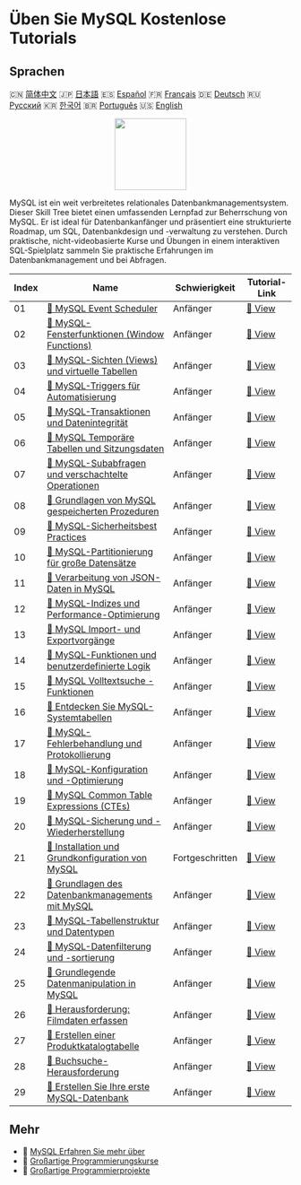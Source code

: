 # Üben Sie MySQL Kostenlose Tutorials

## Sprachen

🇨🇳 [简体中文](README_zh.md) 🇯🇵 [日本語](README_ja.md) 🇪🇸 [Español](README_es.md) 🇫🇷 [Français](README_fr.md) 🇩🇪 [Deutsch](README_de.md) 🇷🇺 [Русский](README_ru.md) 🇰🇷 [한국어](README_ko.md) 🇧🇷 [Português](README_pt.md) 🇺🇸 [English](README.md) 

<div align="center">
<img width="128px" src="https://file.labex.io/path/3JJy1bOBmUoZ.png">
</div>

MySQL ist ein weit verbreitetes relationales Datenbankmanagementsystem. Dieser Skill Tree bietet einen umfassenden Lernpfad zur Beherrschung von MySQL. Er ist ideal für Datenbankanfänger und präsentiert eine strukturierte Roadmap, um SQL, Datenbankdesign und -verwaltung zu verstehen. Durch praktische, nicht-videobasierte Kurse und Übungen in einem interaktiven SQL-Spielplatz sammeln Sie praktische Erfahrungen im Datenbankmanagement und bei Abfragen.

|   Index | Name                                                                                                                                         | Schwierigkeit   | Tutorial-Link                                                                                       |
|---------|----------------------------------------------------------------------------------------------------------------------------------------------|-----------------|-----------------------------------------------------------------------------------------------------|
|      01 | [📖 MySQL Event Scheduler](https://labex.io/de/tutorials/mysql-mysql-event-scheduler-550906)                                                 | Anfänger        | [🔗 View](https://labex.io/de/tutorials/mysql-mysql-event-scheduler-550906)                         |
|      02 | [📖 MySQL-Fensterfunktionen (Window Functions)](https://labex.io/de/tutorials/mysql-mysql-window-functions-550921)                           | Anfänger        | [🔗 View](https://labex.io/de/tutorials/mysql-mysql-window-functions-550921)                        |
|      03 | [📖 MySQL-Sichten (Views) und virtuelle Tabellen](https://labex.io/de/tutorials/mysql-mysql-views-and-virtual-tables-550920)                 | Anfänger        | [🔗 View](https://labex.io/de/tutorials/mysql-mysql-views-and-virtual-tables-550920)                |
|      04 | [📖 MySQL-Triggers für Automatisierung](https://labex.io/de/tutorials/mysql-mysql-triggers-for-automation-550919)                            | Anfänger        | [🔗 View](https://labex.io/de/tutorials/mysql-mysql-triggers-for-automation-550919)                 |
|      05 | [📖 MySQL-Transaktionen und Datenintegrität](https://labex.io/de/tutorials/mysql-mysql-transactions-and-data-integrity-550918)               | Anfänger        | [🔗 View](https://labex.io/de/tutorials/mysql-mysql-transactions-and-data-integrity-550918)         |
|      06 | [📖 MySQL Temporäre Tabellen und Sitzungsdaten](https://labex.io/de/tutorials/mysql-mysql-temporary-tables-and-session-data-550917)          | Anfänger        | [🔗 View](https://labex.io/de/tutorials/mysql-mysql-temporary-tables-and-session-data-550917)       |
|      07 | [📖 MySQL-Subabfragen und verschachtelte Operationen](https://labex.io/de/tutorials/mysql-mysql-subqueries-and-nested-operations-550916)     | Anfänger        | [🔗 View](https://labex.io/de/tutorials/mysql-mysql-subqueries-and-nested-operations-550916)        |
|      08 | [📖 Grundlagen von MySQL gespeicherten Prozeduren](https://labex.io/de/tutorials/mysql-mysql-stored-procedures-basics-550915)                | Anfänger        | [🔗 View](https://labex.io/de/tutorials/mysql-mysql-stored-procedures-basics-550915)                |
|      09 | [📖 MySQL-Sicherheitsbest Practices](https://labex.io/de/tutorials/mysql-mysql-security-best-practices-550914)                               | Anfänger        | [🔗 View](https://labex.io/de/tutorials/mysql-mysql-security-best-practices-550914)                 |
|      10 | [📖 MySQL-Partitionierung für große Datensätze](https://labex.io/de/tutorials/mysql-mysql-partitioning-for-large-datasets-550912)            | Anfänger        | [🔗 View](https://labex.io/de/tutorials/mysql-mysql-partitioning-for-large-datasets-550912)         |
|      11 | [📖 Verarbeitung von JSON-Daten in MySQL](https://labex.io/de/tutorials/mysql-mysql-json-data-handling-550911)                               | Anfänger        | [🔗 View](https://labex.io/de/tutorials/mysql-mysql-json-data-handling-550911)                      |
|      12 | [📖 MySQL-Indizes und Performance-Optimierung](https://labex.io/de/tutorials/mysql-mysql-indexes-and-performance-optimization-550910)        | Anfänger        | [🔗 View](https://labex.io/de/tutorials/mysql-mysql-indexes-and-performance-optimization-550910)    |
|      13 | [📖 MySQL Import- und Exportvorgänge](https://labex.io/de/tutorials/mysql-mysql-import-and-export-operations-550909)                         | Anfänger        | [🔗 View](https://labex.io/de/tutorials/mysql-mysql-import-and-export-operations-550909)            |
|      14 | [📖 MySQL-Funktionen und benutzerdefinierte Logik](https://labex.io/de/tutorials/mysql-mysql-functions-and-custom-logic-550908)              | Anfänger        | [🔗 View](https://labex.io/de/tutorials/mysql-mysql-functions-and-custom-logic-550908)              |
|      15 | [📖 MySQL Volltextsuche - Funktionen](https://labex.io/de/tutorials/mysql-mysql-full-text-search-capabilities-550907)                        | Anfänger        | [🔗 View](https://labex.io/de/tutorials/mysql-mysql-full-text-search-capabilities-550907)           |
|      16 | [📖 Entdecken Sie MySQL-Systemtabellen](https://labex.io/de/tutorials/mysql-explore-mysql-system-tables-391702)                              | Anfänger        | [🔗 View](https://labex.io/de/tutorials/mysql-explore-mysql-system-tables-391702)                   |
|      17 | [📖 MySQL-Fehlerbehandlung und Protokollierung](https://labex.io/de/tutorials/mysql-mysql-error-handling-and-logging-550905)                 | Anfänger        | [🔗 View](https://labex.io/de/tutorials/mysql-mysql-error-handling-and-logging-550905)              |
|      18 | [📖 MySQL-Konfiguration und -Optimierung](https://labex.io/de/tutorials/mysql-mysql-configuration-and-tuning-550904)                         | Anfänger        | [🔗 View](https://labex.io/de/tutorials/mysql-mysql-configuration-and-tuning-550904)                |
|      19 | [📖 MySQL Common Table Expressions (CTEs)](https://labex.io/de/tutorials/mysql-mysql-common-table-expressions-ctes-550903)                   | Anfänger        | [🔗 View](https://labex.io/de/tutorials/mysql-mysql-common-table-expressions-ctes-550903)           |
|      20 | [📖 MySQL-Sicherung und -Wiederherstellung](https://labex.io/de/tutorials/mysql-mysql-backup-and-recovery-550902)                            | Anfänger        | [🔗 View](https://labex.io/de/tutorials/mysql-mysql-backup-and-recovery-550902)                     |
|      21 | [📖 Installation und Grundkonfiguration von MySQL](https://labex.io/de/tutorials/mysql-installation-and-basic-configuration-of-mysql-418415) | Fortgeschritten | [🔗 View](https://labex.io/de/tutorials/mysql-installation-and-basic-configuration-of-mysql-418415) |
|      22 | [📖 Grundlagen des Datenbankmanagements mit MySQL](https://labex.io/de/tutorials/mysql-database-management-fundamentals-with-mysql-418414)   | Anfänger        | [🔗 View](https://labex.io/de/tutorials/mysql-database-management-fundamentals-with-mysql-418414)   |
|      23 | [📖 MySQL-Tabellenstruktur und Datentypen](https://labex.io/de/tutorials/mysql-mysql-table-structure-and-data-types-418307)                  | Anfänger        | [🔗 View](https://labex.io/de/tutorials/mysql-mysql-table-structure-and-data-types-418307)          |
|      24 | [📖 MySQL-Datenfilterung und -sortierung](https://labex.io/de/tutorials/mysql-mysql-data-filtering-and-sorting-418305)                       | Anfänger        | [🔗 View](https://labex.io/de/tutorials/mysql-mysql-data-filtering-and-sorting-418305)              |
|      25 | [📖 Grundlegende Datenmanipulation in MySQL](https://labex.io/de/tutorials/sql-mysql-basic-data-manipulation-418303)                         | Anfänger        | [🔗 View](https://labex.io/de/tutorials/sql-mysql-basic-data-manipulation-418303)                   |
|      26 | [📖 Herausforderung: Filmdaten erfassen](https://labex.io/de/tutorials/mysql-record-movie-data-challenge-418302)                             | Anfänger        | [🔗 View](https://labex.io/de/tutorials/mysql-record-movie-data-challenge-418302)                   |
|      27 | [📖 Erstellen einer Produktkatalogtabelle](https://labex.io/de/tutorials/mysql-create-a-product-catalog-table-418298)                        | Anfänger        | [🔗 View](https://labex.io/de/tutorials/mysql-create-a-product-catalog-table-418298)                |
|      28 | [📖 Buchsuche-Herausforderung](https://labex.io/de/tutorials/mysql-book-search-challenge-418297)                                             | Anfänger        | [🔗 View](https://labex.io/de/tutorials/mysql-book-search-challenge-418297)                         |
|      29 | [📖 Erstellen Sie Ihre erste MySQL-Datenbank](https://labex.io/de/tutorials/mysql-create-your-first-mysql-database-418265)                   | Anfänger        | [🔗 View](https://labex.io/de/tutorials/mysql-create-your-first-mysql-database-418265)              |

## Mehr

- 🔗 [MySQL Erfahren Sie mehr über](https://labex.io/de/skilltrees/mysql)
- 🔗 [Großartige Programmierungskurse](https://github.com/labex-labs/awesome-programming-courses)
- 🔗 [Großartige Programmierprojekte](https://github.com/labex-labs/awesome-programming-projects)

